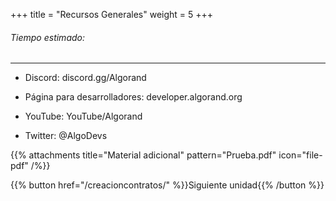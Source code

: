 +++
title = "Recursos Generales"
weight = 5
+++

###### Tiempo estimado:

---

- Discord: discord.gg/Algorand

- Página para desarrolladores: developer.algorand.org

- YouTube: YouTube/Algorand

- Twitter: @AlgoDevs


{{% attachments title="Material adicional" pattern="Prueba.pdf"  icon="file-pdf" /%}}


{{% button href="/creacioncontratos/" %}}Siguiente unidad{{% /button %}}